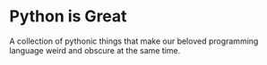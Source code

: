 # Python is Great

A collection of pythonic things that make our beloved programming language weird and obscure at the same time.
